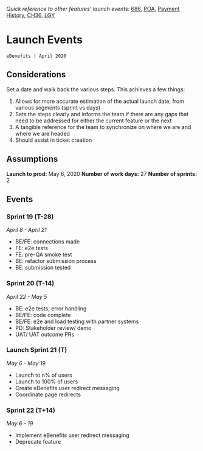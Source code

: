 _Quick reference to other features' launch events:_ [686](https://#), [POA](https://#), [Payment History](https://#), [CH36](https://#), [LGY](https://#)  
# Launch Events
`eBenefits | April 2020`
## Considerations
Set a date and walk back the various steps.  This achieves a few things:
1. Allows for more accurate estimation of the actual launch date, from various segments (sprint vs days)
2. Sets the steps clearly and informs the team if there are any gaps that need to be addressed for either the current feature or the next
3. A tangible reference for the team to synchronize on where we are and where we are headed
4. Should assist in ticket creation
## Assumptions
**Launch to prod:** May 6, 2020 
**Number of work days:** 27 
**Number of sprints:** 2  
## Events
### Sprint 19 (T-28)  
_April 8 - April 21_  
- BE/FE: connections made
- FE: e2e tests
- FE: pre-QA smoke test
- BE: refactor submission process
- BE: submission tested

### Sprint 20 (T-14)  
_April 22 - May 5_
- BE: e2e tests, error handling
- BE/FE: code complete
- BE/FE: e2e and load testing with partner systems
- PD: Stakeholder review/ demo
- UAT/ UAT outcome PRs

### Launch Sprint 21 (T)
_May 6 - May 19_
- Launch to n% of users
- Launch to 100% of users
- Create eBenefits user redirect messaging  
- Coordinate page redirects

### Sprint 22 (T+14)
_May 6 - 19_
- Implement eBenefits user redirect messaging 
- Deprecate feature


